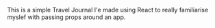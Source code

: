 This is a simple Travel Journal I'e made using React to really familiarise myslef with passing props around an app.
